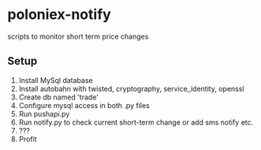 # poloniex-notify
scripts to monitor short term price changes

## Setup
1. Install MySql database
2. Install autobahn with twisted, cryptography, service_identity, openssl
3. Create db named 'trade'
4. Configure mysql access in both .py files
5. Run pushapi.py
6. Run notify.py to check current short-term change or add sms notify etc.
7. ???
8. Profit
